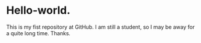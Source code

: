 # Hello-world.
This is my fist repository at GitHub.
I am still a student, so I may be away for a quite long time.
Thanks.

